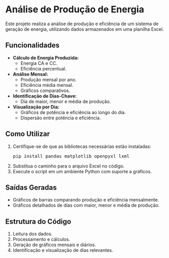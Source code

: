 <!DOCTYPE html>
<html>
<body>
    <h1>Análise de Produção de Energia</h1>
    <p>Este projeto realiza a análise de produção e eficiência de um sistema de geração de energia, utilizando dados armazenados em uma planilha Excel.</p>
    <h2>Funcionalidades</h2>
    <ul>
        <li><strong>Cálculo de Energia Produzida:</strong> 
            <ul>
                <li>Energia CA e CC.</li>
                <li>Eficiência percentual.</li>
            </ul>
        </li>
        <li><strong>Análise Mensal:</strong>
            <ul>
                <li>Produção mensal por ano.</li>
                <li>Eficiência média mensal.</li>
                <li>Gráficos comparativos.</li>
            </ul>
        </li>
        <li><strong>Identificação de Dias-Chave:</strong>
            <ul>
                <li>Dia de maior, menor e média de produção.</li>
            </ul>
        </li>
        <li><strong>Visualização por Dia:</strong>
            <ul>
                <li>Gráficos de potência e eficiência ao longo do dia.</li>
                <li>Dispersão entre potência e eficiência.</li>
            </ul>
        </li>
    </ul>
    <h2>Como Utilizar</h2>
    <ol>
        <li>Certifique-se de que as bibliotecas necessárias estão instaladas:
            <pre>pip install pandas matplotlib openpyxl lxml</pre>
        </li>
        <li>Substitua o caminho para o arquivo Excel no código.</li>
        <li>Execute o script em um ambiente Python com suporte a gráficos.</li>
    </ol>
    <h2>Saídas Geradas</h2>
    <ul>
        <li>Gráficos de barras comparando produção e eficiência mensalmente.</li>
        <li>Gráficos detalhados de dias com maior, menor e média de produção.</li>
    </ul>
    <h2>Estrutura do Código</h2>
    <ol>
        <li>Leitura dos dados.</li>
        <li>Processamento e cálculos.</li>
        <li>Geração de gráficos mensais e diários.</li>
        <li>Identificação e visualização de dias relevantes.</li>
    </ol>
</body>
</html>

